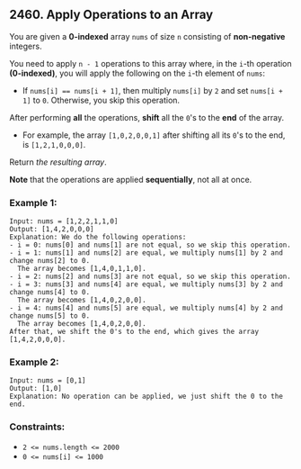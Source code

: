 ## 2460. Apply Operations to an Array

You are given a **0-indexed** array ```nums``` of size ```n``` consisting of **non-negative** integers.

You need to apply ```n - 1``` operations to this array where, in the ```i```-th operation **(0-indexed)**, you will apply the following on the ```i```-th element of ```nums```:

* If ```nums[i] == nums[i + 1]```, then multiply ```nums[i]``` by ```2``` and set ```nums[i + 1]``` to ```0```. Otherwise, you skip this operation.

After performing **all** the operations, **shift** all the ```0```'s to the **end** of the array.

* For example, the array ```[1,0,2,0,0,1]``` after shifting all its ```0```'s to the end, is ```[1,2,1,0,0,0]```.

Return *the resulting array*.

**Note** that the operations are applied **sequentially**, not all at once.

### Example 1:
```
Input: nums = [1,2,2,1,1,0]
Output: [1,4,2,0,0,0]
Explanation: We do the following operations:
- i = 0: nums[0] and nums[1] are not equal, so we skip this operation.
- i = 1: nums[1] and nums[2] are equal, we multiply nums[1] by 2 and change nums[2] to 0.
  The array becomes [1,4,0,1,1,0].
- i = 2: nums[2] and nums[3] are not equal, so we skip this operation.
- i = 3: nums[3] and nums[4] are equal, we multiply nums[3] by 2 and change nums[4] to 0.
  The array becomes [1,4,0,2,0,0].
- i = 4: nums[4] and nums[5] are equal, we multiply nums[4] by 2 and change nums[5] to 0.
  The array becomes [1,4,0,2,0,0].
After that, we shift the 0's to the end, which gives the array [1,4,2,0,0,0].
```
### Example 2:
```
Input: nums = [0,1]
Output: [1,0]
Explanation: No operation can be applied, we just shift the 0 to the end.
```

### Constraints:

* ```2 <= nums.length <= 2000```
* ```0 <= nums[i] <= 1000```